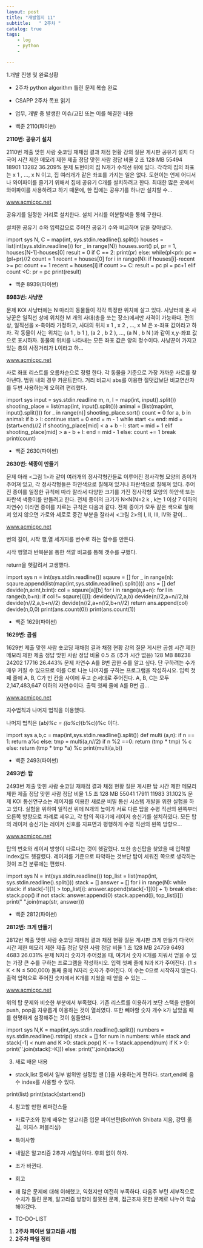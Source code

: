 ```yaml
---
layout: post
title: "개발일지 11"
subtitle:   " 2주차 "
catalog: true
tags:
    - log
    - python
    - 

---
```


1.개발 진행 및 완료상황

- 2주차 python algorithm 틀린 문제 복습 완료
- CSAPP 2주차 목표 읽기
- 업무, 개발 중 발생한 이슈/고민 또는 이를 해결한 내용

- 백준 2110(파이썬)

 

**2110번: 공유기 설치**

2110번 제출 맞힌 사람 숏코딩 재채점 결과 채점 현황 강의 질문 게시판 공유기 설치 다국어 시간 제한 메모리 제한 제출 정답 맞힌 사람 정답 비율 2 초 128 MB 55494 18901 13282 36.209% 문제 도현이의 집 N개가 수직선 위에 있다. 각각의 집의 좌표는 x 1 , ..., x N 이고, 집 여러개가 같은 좌표를 가지는 일은 없다. 도현이는 언제 어디서나 와이파이를 즐기기 위해서 집에 공유기 C개를 설치하려고 한다. 최대한 많은 곳에서 와이파이를 사용하려고 하기 때문에, 한 집에는 공유기를 하나만 설치할 수...

www.acmicpc.net

공유기를 일정한 거리로 설치한다. 설치 거리를  이분탐색을 통해 구한다.

설치한 공유기 수와 입력값으로 주어진 공유기 수와 비교하며 답을 찾아냈다.

import sys N, C = map(int, sys.stdin.readline().split()) houses = list(int(sys.stdin.readline()) for _ in range(N)) houses.sort() pl, pr = 1, houses[N-1]-houses[0] result = 0 if C == 2:    print(pr) else:    while(pl<pr):        pc = (pl+pr)//2        count = 1        recent = houses[0]        for i in range(N):            if houses[i]-recent >= pc:                count += 1                recent = houses[i]        if count >= C:            result = pc            pl = pc+1        elif count <C:            pr = pc    print(result)

- 백준 8939(파이썬)

 

**8983번: 사냥꾼**

문제 KOI 사냥터에는 N 마리의 동물들이 각각 특정한 위치에 살고 있다. 사냥터에 온 사냥꾼은 일직선 상에 위치한 M 개의 사대(총을 쏘는 장소)에서만 사격이 가능하다. 편의상, 일직선을 x-축이라 가정하고, 사대의 위치 x 1 , x 2 , ..., x M 은 x-좌표 값이라고 하자. 각 동물이 사는 위치는 (a 1 , b 1 ), (a 2 , b 2 ), ..., (a N , b N )과 같이 x,y-좌표 값으로 표시하자. 동물의 위치를 나타내는 모든 좌표 값은 양의 정수이다. 사냥꾼이 가지고 있는 총의 사정거리가 L이라고 하...

www.acmicpc.net

사로 좌표 리스트를 오름차순으로 정렬 한다. 각 동물을 기준으로 가장 가까운 사로를 찾아낸다. 범위 내의 경우 카운트한다. 거리 비교시 abs를 이용한 절댓값보단 비교연산자를 두번 사용하는게 오히려 편리했다.

import sys input = sys.stdin.readline m, n, l = map(int, input().split()) shooting_place = list(map(int, input().split())) animal = [list(map(int, input().split())) for _ in range(n)] shooting_place.sort() count = 0 for a, b in animal:    if b > l:        continue    start = 0    end = m - 1    while start <= end:        mid = (start+end)//2        if shooting_place[mid] < a + b - l:            start = mid + 1        elif shooting_place[mid] > a - b + l:            end = mid - 1        else:            count += 1            break             print(count)

- 백준 2630(파이썬)

 

**2630번: 색종이 만들기**

문제 아래 <그림 1>과 같이 여러개의 정사각형칸들로 이루어진 정사각형 모양의 종이가 주어져 있고, 각 정사각형들은 하얀색으로 칠해져 있거나 파란색으로 칠해져 있다. 주어진 종이를 일정한 규칙에 따라 잘라서 다양한 크기를 가진 정사각형 모양의 하얀색 또는 파란색 색종이를 만들려고 한다. 전체 종이의 크기가 N×N(N=2 k , k는 1 이상 7 이하의 자연수) 이라면 종이를 자르는 규칙은 다음과 같다. 전체 종이가 모두 같은 색으로 칠해져 있지 않으면 가로와 세로로 중간 부분을 잘라서 <그림 2>의 I, II, III, IV와 같이...

www.acmicpc.net

변의 길이, 시작 행,열 세가지를 변수로 하는 함수를 만든다.

시작 행열과 반복문을 통한 색깔 비교를 통해 갯수를 구했다.

return을 헷갈려서 고생했다.

import sys n = int(sys.stdin.readline()) sqaure = [] for _ in range(n):    sqaure.append(list(map(int,sys.stdin.readline().split()))) ans = [] def devide(n,a:int,b:int):    col = sqaure[a][b]    for i in range(a,a+n):        for l in range(b,b+n):            if col != sqaure[i][l]:                devide(n//2,a,b)                devide(n//2,a+n//2,b)                devide(n//2,a,b+n//2)                devide(n//2,a+n//2,b+n//2)                return    ans.append(col)                    devide(n,0,0) print(ans.count(0)) print(ans.count(1))

- 백준 1629(파이썬)

 

**1629번: 곱셈**

1629번 제출 맞힌 사람 숏코딩 재채점 결과 채점 현황 강의 질문 게시판 곱셈 시간 제한 메모리 제한 제출 정답 맞힌 사람 정답 비율 0.5 초 (추가 시간 없음) 128 MB 88238 24202 17716 26.443% 문제 자연수 A를 B번 곱한 수를 알고 싶다. 단 구하려는 수가 매우 커질 수 있으므로 이를 C로 나눈 나머지를 구하는 프로그램을 작성하시오. 입력 첫째 줄에 A, B, C가 빈 칸을 사이에 두고 순서대로 주어진다. A, B, C는 모두 2,147,483,647 이하의 자연수이다. 출력 첫째 줄에 A를 B번 곱...

www.acmicpc.net

지수법칙과 나머지 법칙을 이용했다. 

나머지 법칙은 (a*b)%c = ((a%c)*(b%c))%c 이다.

import sys a,b,c = map(int,sys.stdin.readline().split()) def multi (a,n):  if n == 1:      return a%c  else:      tmp = multi(a,n//2)      if n %2 ==0:          return (tmp * tmp) % c      else:          return (tmp  * tmp *a) %c           print(multi(a,b))

- 백준 2493(파이썬)

 

**2493번: 탑**

2493번 제출 맞힌 사람 숏코딩 재채점 결과 채점 현황 질문 게시판 탑 시간 제한 메모리 제한 제출 정답 맞힌 사람 정답 비율 1.5 초 128 MB 55041 17911 11983 31.102% 문제 KOI 통신연구소는 레이저를 이용한 새로운 비밀 통신 시스템 개발을 위한 실험을 하고 있다. 실험을 위하여 일직선 위에 N개의 높이가 서로 다른 탑을 수평 직선의 왼쪽부터 오른쪽 방향으로 차례로 세우고, 각 탑의 꼭대기에 레이저 송신기를 설치하였다. 모든 탑의 레이저 송신기는 레이저 신호를 지표면과 평행하게 수평 직선의 왼쪽 방향으...

www.acmicpc.net

탑의 번호와 레이저 방향이 다르다는 것이 헷갈렸다. 또한 송신탑을 찾았을 때 입력할 index값도 헷갈렸다. 레이저를 기준으로 파악하는 것보단 탑이 세워진 쪽으로 생각하는 것이 조건 분류에는 편했다.

import sys N = int(sys.stdin.readline()) top_list = list(map(int, sys.stdin.readline().split())) stack = [] answer = [] for i in range(N):    while stack:        if stack[-1][1] > top_list[i]:            answer.append(stack[-1][0] + 1)            break        else:            stack.pop()    if not stack:        answer.append(0)    stack.append([i, top_list[i]]) print(" ".join(map(str, answer)))

- 백준 2812(파이썬)

 

**2812번: 크게 만들기**

2812번 제출 맞힌 사람 숏코딩 재채점 결과 채점 현황 질문 게시판 크게 만들기 다국어 시간 제한 메모리 제한 제출 정답 맞힌 사람 정답 비율 1 초 128 MB 24759 6493 4683 26.031% 문제 N자리 숫자가 주어졌을 때, 여기서 숫자 K개를 지워서 얻을 수 있는 가장 큰 수를 구하는 프로그램을 작성하시오. 입력 첫째 줄에 N과 K가 주어진다. (1 ≤ K < N ≤ 500,000) 둘째 줄에 N자리 숫자가 주어진다. 이 수는 0으로 시작하지 않는다. 출력 입력으로 주어진 숫자에서 K개를 지웠을 때 얻을 수 있는 ...

www.acmicpc.net

위의 탑 문제와 비슷한 부분에서 부족했다. 기존 리스트를 이용하기 보단 스택을 만들어 push, pop을 자유롭게 이용하는 것이 열쇠였다. 또한 빼야할 숫자 개수 k가 남았을 때를 현명하게 설정해주는 것이 힘들었다.

import sys N,K = map(int,sys.stdin.readline().split()) numbers = sys.stdin.readline().rstrip() stack = [] for num in numbers:    while stack and stack[-1] < num and K >0:        stack.pop()        K -= 1    stack.append(num) if K > 0:    print(''.join(stack[:-K])) else:    print(''.join(stack))



3. 새로 배운 내용

- stack,list 등에서 일부 범위만 설정할 땐 [:]을 사용하는게 편하다. start,end에 음수 index를 사용할 수 있다.

print(list) print(stack[start:end])



4. 참고할 만한 레퍼런스들

- 자료구조와 함께 배우는 알고리즘 입문 파이썬편(BohYoh Shibata 지음, 강민 옮김, 이지스 퍼블리싱)
- 특이사항

- 내일은 알고리즘 2추자 시험날이다. 후회 없이 하자.
- 조가 바뀐다.
- 회고

- 꽤 많은 문제에 대해 이해했고, 익혔지만 여전히 부족하다. 다음주 부턴 세부적으로 수치가 틀린 문제, 알고리즘 방향이 잘못된 문제, 접근조차 못한 문제로 나누어 학습해야겠다.
- TO-DO-LIST

1. **2주차 파이썬 알고리즘 시험**
2. **2주차 파일 정리**